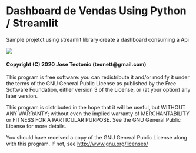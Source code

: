 # Dashboard de Vendas Using Python / Streamlit

Sample projetct using streamlit library create a dashboard consuming a Api

<img src="[https://github.com/teonett/Angular-Fake-Rest-Api/blob/master/img/fakeserver-start.png](https://github.com/teonett/Streamlit_Dashboard_Vendas/blob/main/Dashboard.gif)">

<h4>Copyright (C) 2020 Jose Teotonio (teonett@gmail.com)</h4>
<p>
This program is free software: you can redistribute it and/or modify it under the terms of the GNU General Public License as published by
the Free Software Foundation, either version 3 of the License, or (at your option) any later version.

This program is distributed in the hope that it will be useful, but WITHOUT ANY WARRANTY; without even the implied warranty of
MERCHANTABILITY or FITNESS FOR A PARTICULAR PURPOSE. See the GNU General Public License for more details.

You should have received a copy of the GNU General Public License along with this program. If not, see <http://www.gnu.org/licenses/>

</p>
